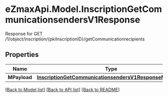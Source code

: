 # eZmaxApi.Model.InscriptionGetCommunicationsendersV1Response
Response for GET /1/object/inscription/{pkiInscriptionID}/getCommunicationrecipients

## Properties

Name | Type | Description | Notes
------------ | ------------- | ------------- | -------------
**MPayload** | [**InscriptionGetCommunicationsendersV1ResponseMPayload**](InscriptionGetCommunicationsendersV1ResponseMPayload.md) |  | 

[[Back to Model list]](../README.md#documentation-for-models) [[Back to API list]](../README.md#documentation-for-api-endpoints) [[Back to README]](../README.md)

